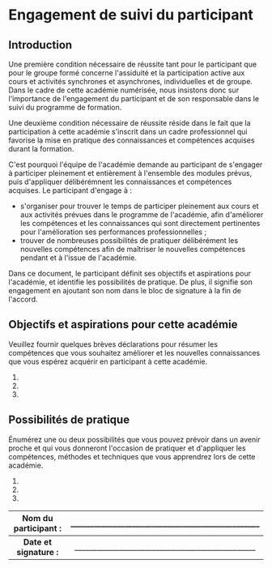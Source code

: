 # Engagement de suivi du participant

## Introduction

Une première condition nécessaire de réussite tant pour le participant que pour le groupe formé concerne l'assiduité et la participation active aux cours et activités synchrones et asynchrones, individuelles et de groupe. Dans le cadre de cette académie numérisée, nous insistons donc sur l'importance de l'engagement du participant et de son responsable dans le suivi du programme de formation.

Une deuxième condition nécessaire de réussite réside dans le fait que la participation à cette académie s'inscrit dans un cadre professionnel qui favorise la mise en pratique des connaissances et compétences acquises durant la formation.

C'est pourquoi l'équipe de l'académie demande au participant de s'engager à participer pleinement et entièrement à l'ensemble des modules prévus, puis d'appliquer délibérémnent les connaissances et compétences acquises. Le participant d'engage à :

* s'organiser pour trouver le temps de participer pleinement aux cours et aux activités prévues dans le programme de l'académie, afin d'améliorer les compétences et les connaissances qui sont directement pertinentes pour l'amélioration ses performances professionnelles ;
* trouver de nombreuses possibilités de pratiquer délibérément les nouvelles compétences afin de maîtriser le nouvelles compétences pendant et à l'issue de l'académie.

Dans ce document, le participant définit ses objectifs et aspirations pour l'académie, et identifie les possibilités de pratique. De plus, il signifie son engagement en ajoutant son nom dans le bloc de signature à la fin de l'accord.

## Objectifs et aspirations pour cette académie

Veuillez fournir quelques brèves déclarations pour résumer les compétences que vous souhaitez améliorer et les nouvelles connaissances que vous espérez acquérir en participant à cette académie.

1.
2.
3.

## Possibilités de pratique

Énumérez une ou deux possibilités que vous pouvez prévoir dans un avenir proche et qui vous donneront l'occasion de pratiquer et d'appliquer les compétences, méthodes et techniques que vous apprendrez lors de cette académie.

1.
2.
3.

| Nom du participant : |_________________________________________________ |
|:--------------------:|:-------------------:|
| **Date et signature :**  | _________________________________________________ |
